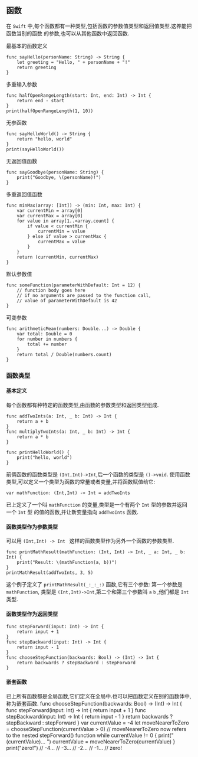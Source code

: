 ## 函数
在 `Swift` 中,每个函数都有一种类型,包括函数的参数值类型和返回值类型.这养能把函数当别的函数
的参数,也可以从其他函数中返回函数.

最基本的函数定义
```
func sayHello(personName: String) -> String {
    let greeting = "Hello, " + personName + "!"
    return greeting
}
```

多重输入参数
```
func halfOpenRangeLength(start: Int, end: Int) -> Int {
    return end - start
}
print(halfOpenRangeLength(1, 10))
```
无参函数
```
func sayHelloWorld() -> String {
    return "hello, world"
}
print(sayHelloWorld())
```
无返回值函数
```
func sayGoodbye(personName: String) {
    print("Goodbye, \(personName)!")
}
```
多重返回值函数
```
func minMax(array: [Int]) -> (min: Int, max: Int) {
    var currentMin = array[0]
    var currentMax = array[0]
    for value in array[1..<array.count] {
        if value < currentMin {
            currentMin = value
        } else if value > currentMax {
            currentMax = value
        }
    }
    return (currentMin, currentMax)
}
```
默认参数值
```
func someFunction(parameterWithDefault: Int = 12) {
    // function body goes here
    // if no arguments are passed to the function call,
    // value of parameterWithDefault is 42
}
```
可变参数
```
func arithmeticMean(numbers: Double...) -> Double {
    var total: Double = 0
    for number in numbers {
        total += number
    }
    return total / Double(numbers.count)
}
```
### 函数类型
#### 基本定义
每个函数都有种特定的函数类型,由函数的参数类型和返回类型组成.
```
func addTwoInts(a: Int, _ b: Int) -> Int {
    return a + b
}
func multiplyTwoInts(a: Int, _ b: Int) -> Int {
    return a * b
}

func printHelloWorld() {
    print("hello, world")
}
```
前俩函数的函数类型是 `(Int,Int)->Int`,后一个函数的类型是 `()->void`.
使用函数类型,可以定义一个类型为函数的常量或者变量,并将函数赋值给它:
```
var mathFunction: (Int,Int) -> Int = addTwoInts
```
已上定义了一个叫 `mathFunction` 的变量,类型是一个有两个 `Int` 型的参数并返回一个 `Int` 型
的值的函数,并让新变量指向 `addTwoInts` 函数.

#### 函数类型作为参数类型
可以用 `(Int,Int) -> Int ` 这样的函数类型作为另外一个函数的参数类型.
```
func printMathResult(mathFunction: (Int, Int) -> Int, _ a: Int, _ b: Int) {
    print("Result: \(mathFunction(a, b))")
}
printMathResult(addTwoInts, 3, 5)
```
这个例子定义了 `printMathResult(_:_:_:)` 函数,它有三个参数: 第一个参数是 `mathFunction`,
类型是 `(Int,Int)->Int`,第二个和第三个参数叫 `a` `b` ,他们都是 `Int` 类型.

#### 函数类型作为返回类型
```
func stepForward(input: Int) -> Int {
    return input + 1
}
func stepBackward(input: Int) -> Int {
    return input - 1
}
func chooseStepFunction(backwards: Bool) -> (Int) -> Int {
    return backwards ? stepBackward : stepForward
}
```
#### 嵌套函数
已上所有函数都是全局函数,它们定义在全局中.也可以把函数定义在别的函数体中,称为嵌套函数.
func chooseStepFunction(backwards: Bool) -> (Int) -> Int {
    func stepForward(input: Int) -> Int { return input + 1 }
    func stepBackward(input: Int) -> Int { return input - 1 }
    return backwards ? stepBackward : stepForward
}
var currentValue = -4
let moveNearerToZero = chooseStepFunction(currentValue > 0)
// moveNearerToZero now refers to the nested stepForward() function
while currentValue != 0 {
    print("\(currentValue)... ")
    currentValue = moveNearerToZero(currentValue)
}
print("zero!")
// -4...
// -3...
// -2...
// -1...
// zero!

